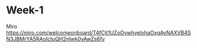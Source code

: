 # Week-1
Miro
https://miro.com/welcomeonboard/T4fCjt1UZoOywhyelvhaOxgAyNAXVB4SN3JBMrYA5RAoIctuQH2nIwk0yAwZs6fv
